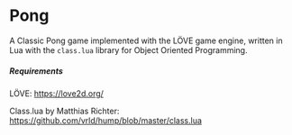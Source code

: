 # Pong

A Classic Pong game implemented with the LÖVE game engine, written in Lua with the `class.lua` library for Object Oriented Programming.

##### Requirements

LÖVE: https://love2d.org/

Class.lua by Matthias Richter: https://github.com/vrld/hump/blob/master/class.lua
